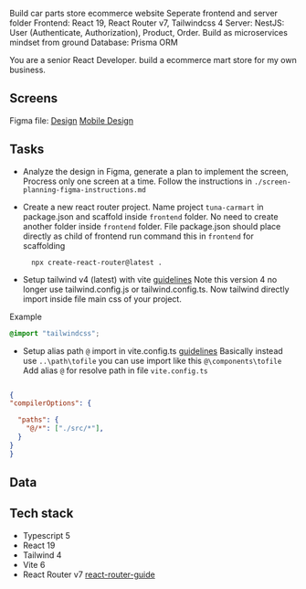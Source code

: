 Build car parts store ecommerce website
Seperate frontend and server folder
Frontend: React 19, React Router v7, Tailwindcss 4
Server: NestJS: User (Authenticate, Authorization), Product, Order. Build as microservices mindset from ground
Database: Prisma ORM

You are a senior React Developer. build a ecommerce mart store for my own business.

## Screens

Figma file: [Design](https://www.figma.com/design/atHO1PkqxNAWTczODTjG1O/70--AutoParts-Website-Templates--Community-?node-id=1-3369&t=kEld5x4uyQK0qkwO-0)
[Mobile Design](https://www.figma.com/design/atHO1PkqxNAWTczODTjG1O/70--AutoParts-Website-Templates--Community-?node-id=5-20439&t=kEld5x4uyQK0qkwO-0)

## Tasks

- Analyze the design in Figma, generate a plan to implement the screen, Procress only one screen at a time. Follow the instructions in `./screen-planning-figma-instructions.md`

- Create a new react router project. Name project `tuna-carmart` in package.json and scaffold inside `frontend` folder. No need to create another folder inside `frontend` folder. File package.json should place directly as child of frontend
  run command this in `frontend` for scaffolding

  ```shell
    npx create-react-router@latest .
  ```

- Setup tailwind v4 (latest) with vite
  [guidelines](https://tailwindcss.com/docs/installation/using-vite)
  Note this version 4 no longer use tailwind.config.js or tailwind.config.ts. Now tailwind directly import inside file main css of your project.

Example

```css
@import "tailwindcss";
```

- Setup alias path `@` import in vite.config.ts
  [guidelines](https://vitejs.dev/config/#resolve-alias)
  Basically instead use `..\path\tofile` you can use import like this `@\components\tofile`
  Add alias `@` for resolve path in file `vite.config.ts`

```tsconfig.json

{
"compilerOptions": {

  "paths": {
    "@/*": ["./src/*"],
  }
}
}

```

## Data

## Tech stack

- Typescript 5
- React 19
- Tailwind 4
- Vite 6
- React Router v7 [react-router-guide](https://reactrouter.com/start/framework/installation)

```

```
